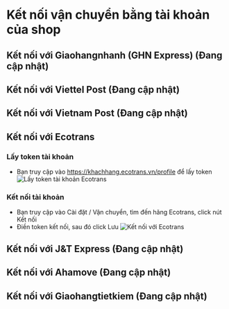 # Kết nối vận chuyển bằng tài khoản của shop

## Kết nối với Giaohangnhanh (GHN Express) (Đang cập nhật)

## Kết nối với Viettel Post (Đang cập nhật)

## Kết nối với Vietnam Post (Đang cập nhật)

## Kết nối với Ecotrans

### Lấy token tài khoản

* Bạn truy cập vào https://khachhang.ecotrans.vn/profile để lấy token
![Lấy token tài khoản Ecotrans](https://github.com/nhanhapi/manual/blob/master/docs/cai-dat-ban-dau/img/ket-noi-ecotrans-1.jpg)

### Kết nối tài khoản
* Bạn truy cập vào Cài đặt / Vận chuyển, tìm đến hãng Ecotrans, click nút Kết nối
* Điền token kết nối, sau đó click Lưu
![Kết nối với Ecotrans](https://github.com/nhanhapi/manual/blob/master/docs/cai-dat-ban-dau/img/ket-noi-ecotrans.jpg)

## Kết nối với J&T Express (Đang cập nhật)

## Kết nối với Ahamove (Đang cập nhật)

## Kết nối với Giaohangtietkiem (Đang cập nhật)
